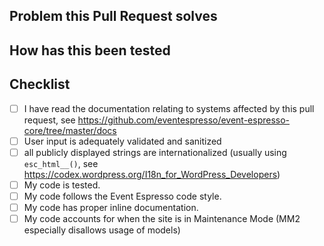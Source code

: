 
<!-- 
PLEASE READ THIS:
Thank you for your pull request.
Comment blocks like this get removed upon submission.
Please answer the following questions with as much detail as possible
-->

## Problem this Pull Request solves
<!-- describe the use case or issue -->


## How has this been tested
<!-- 
- steps required to test this pull request
- pull requests with automated tests are preferred. 
-->

## Checklist

* [ ] I have read the documentation relating to systems affected by this pull request, see https://github.com/eventespresso/event-espresso-core/tree/master/docs
* [ ] User input is adequately validated and sanitized
* [ ] all publicly displayed strings are internationalized (usually using `esc_html__()`, see https://codex.wordpress.org/I18n_for_WordPress_Developers)
* [ ] My code is tested.
* [ ] My code follows the Event Espresso code style.
* [ ] My code has proper inline documentation.
* [ ] My code accounts for when the site is in Maintenance Mode (MM2 especially disallows usage of models)
